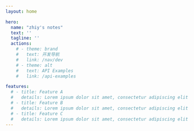 ```yaml
---
layout: home

hero:
  name: "zhiy's notes"
  text: ''
  tagline: ''
  actions:
    # - theme: brand
    #   text: 开发导航
    #   link: /nav/dev
    # - theme: alt
    #   text: API Examples
    #   link: /api-examples

features:
  # - title: Feature A
  #   details: Lorem ipsum dolor sit amet, consectetur adipiscing elit
  # - title: Feature B
  #   details: Lorem ipsum dolor sit amet, consectetur adipiscing elit
  # - title: Feature C
  #   details: Lorem ipsum dolor sit amet, consectetur adipiscing elit
---
```

